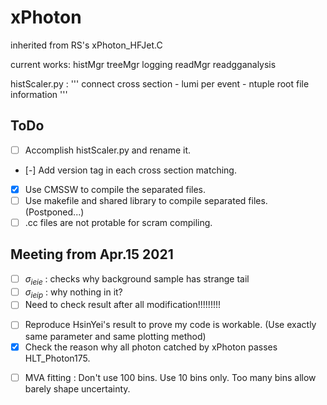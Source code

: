 # xPhoton
inherited from RS's xPhoton_HFJet.C


current works:
histMgr
treeMgr
logging
readMgr
readgganalysis

histScaler.py : 
'''
  connect cross section - lumi per event - ntuple root file information 
'''

## ToDo 
- [ ] Accomplish histScaler.py and rename it.
- [-] Add version tag in each cross section matching.
- [x] Use CMSSW to compile the separated files.
- [ ] Use makefile and shared library to compile separated files. (Postponed...)
- [ ] .cc files are not protable for scram compiling.
## Meeting from Apr.15 2021 ##
- [ ] $\sigma_{ieie}$ : checks why background sample has strange tail
- [ ] $\sigma_{ieip}$ : why nothing in it?
- [ ] Need to check result after all modification!!!!!!!!!
* [ ] Reproduce HsinYei's result to prove my code is workable. (Use exactly same parameter and same plotting method)
* [x] Check the reason why all photon catched by xPhoton passes HLT_Photon175.
- [ ] MVA fitting : Don't use 100 bins. Use 10 bins only. Too many bins allow barely shape uncertainty.
